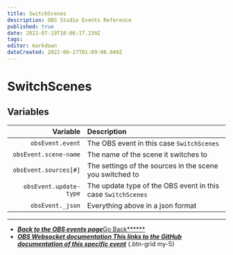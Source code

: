 ```yaml
---
title: SwitchScenes
description: OBS Studio Events Reference
published: true
date: 2022-07-19T16:06:17.239Z
tags:
editor: markdown
dateCreated: 2022-06-27T01:09:06.949Z
---
```


# SwitchScenes

## Variables

|               Variable | Description                                                  |
| ----------------------:|:------------------------------------------------------------ |
|       `obsEvent.event` | The OBS event in this case `SwitchScenes`                    |
|  `obsEvent.scene-name` | The name of the scene it switches to                         |
|  `obsEvent.sources[#]` | The settings of the sources in the scene you switched to     |
| `obsEvent.update-type` | The update type of the OBS event in this case `SwitchScenes` |
|       `obsEvent._json` | Everything above in a json format                            |

---

- [<i class="mdi mdi-chevron-left"></i>***Back to the OBS events page***Go Back******](/en/Broadcasters/OBS/Events)
- [<i class="mdi mdi-github"></i> ***OBS Websocket documentation ***This links to the GitHub documentation of this specific event******](https://github.com/obsproject/obs-websocket/blob/4.x-current/docs/generated/protocol.md#switchscenes)
{.btn-grid my-5}
